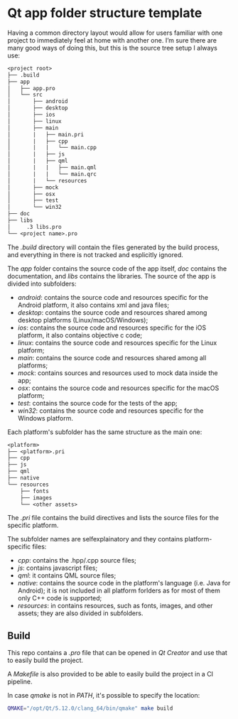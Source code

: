 # Qt app folder structure template

Having a common directory layout would allow for users familiar with one project
to immediately feel at home with another one. I’m sure there are many good ways
of doing this, but this is the source tree setup I always use:

```txt
<project root>
├── .build
├── app
│   ├── app.pro
│   └── src
│       ├── android
│       ├── desktop
│       ├── ios
│       ├── linux
│       ├── main
│       |   ├── main.pri
│       |   ├── cpp
│       |   |   └── main.cpp
│       |   ├── js
│       |   ├── qml
│       |   |   ├── main.qml
│       |   |   └── main.qrc
│       |   └── resources
│       ├── mock
│       ├── osx
│       ├── test
│       └── win32
├── doc
├── libs
│     .3 libs.pro
└── <project name>.pro
```

The _.build_ directory will contain the files generated by the build process, and everything in there is not tracked and esplicitly ignored.

The _app_ folder contains the source code of the app itself, _doc_ contains the
documentation, and _libs_ contains the libraries. The source of the app is
divided into subfolders:

* _android_: contains the source code and resources specific for the Android platform, it also contains xml and java files;
* _desktop_: contains the source code and resources shared among desktop platforms (Linux/macOS/Windows);
* _ios_: contains the source code and resources specific for the iOS platform, it also contains objective c code;
* _linux_: contains the source code and resources specific for the Linux platform;
* _main_: contains the source code and resources shared among all platforms;
* _mock_: contains sources and resources used to mock data inside the app;
* _osx_: contains the source code and resources specific for the macOS platform;
* _test_: contains the source code for the tests of the app;
* _win32_: contains the source code and resources specific for the Windows platform.

Each platform's subfolder has the same structure as the main one:

```txt
<platform>
├── <platform>.pri
├── cpp
├── js
├── qml
├── native
└── resources
    ├── fonts
    ├── images
    └── <other assets>
```

The _.pri_ file contains the build directives and lists the source files for the
specific platform.

The subfolder names are selfexplainatory and they contains platform-specific
files:

* _cpp_: contains the .hpp/.cpp source files;
* _js_: contains javascript files;
* _qml_: it contains QML source files;
* _native_: contains the source code in the platform's language (i.e. Java for
         Android); it is not included in all platform forlders as for most of
         them only C++ code is supported;
* _resources_: in contains resources, such as fonts, images, and other assets;
         they are also divided in subfolders.

## Build

This repo contains a _.pro_ file that can be opened in _Qt Creator_ and use that to easily build the project.

A _Makefile_ is also provided to be able to easily build the project in a CI pipeline.

In case _qmake_ is not in _PATH_, it's possible to specify the location:

```sh
QMAKE="/opt/Qt/5.12.0/clang_64/bin/qmake" make build
```
